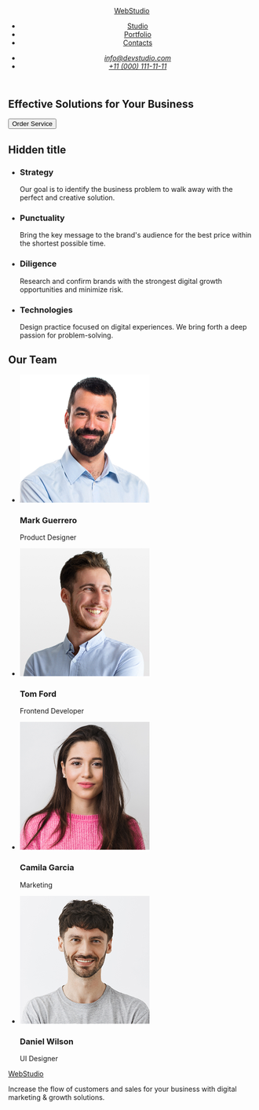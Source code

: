 <!DOCTYPE html>
<html lang="en">
  <head>
    <meta charset="UTF-8" />
    <meta name="viewport" content="width=device-width, initial-scale=1.0" />
    <title>WebStudio</title>
</head>
<body>
  <!--HEADER-->
  <header>
    <nav>
      <a href="./index.html">WebStudio</a>
      <ul>
        <li><a href="#">Studio</a></li>
        <li><a href="#">Portfolio</a></li>
        <li><a href="#">Contacts</a></li>
      </ul>
    </nav>
    <address>
      <ul>
        <li><a href="mailto:info@devstudio.com">info@devstudio.com</a></li>
        <li><a href="tel:+110001111111">+11 (000) 111-11-11</a></li>
      </ul>
    </address>
  </header>


<main>
    <!--MAIN-->
    <section>
      <h1>Effective Solutions for Your Business</h1>
      <button type="button">Order Service</button>
    </section>
    <section>
      <h2>Hidden title</h2>
      <ul>
        <li>
          <h3>Strategy</h3>
          <p>
            Our goal is to identify the business problem to walk away with
            the perfect and creative solution.
          </p>
        </li>
        <li>
          <h3>Punctuality</h3>
          <p>
            Bring the key message to the brand's audience for the best price
            within the shortest possible time.
          </p>
        </li>
        <li>
          <h3>Diligence</h3>
          <p>
            Research and confirm brands with the strongest digital growth
            opportunities and minimize risk.
          </p>
        </li>
        <li>
          <h3>Technologies</h3>
          <p>
            Design practice focused on digital experiences. We bring forth a
            deep passion for problem-solving.
          </p>
        </li>
      </ul>
    </section>
    <section>
      <h2>Our Team</h2>
      <ul>
        <li>
          <img
            src="./images/img(3).jpg"
            width="264"
            alt="Mark Guerrero,
      Product Designer"
          />
          <h3>Mark Guerrero</h3>
          <p>Product Designer</p>
        </li>
        <li>
          <img
            src="./images/img@2x(1).jpg"
            width="264"
            alt="Tom Ford, Frontend Developer"
          />
          <h3>Tom Ford</h3>
          <p>Frontend Developer</p>
        </li>
        <li>
          <img
            src="./images/img(1).jpg"
            width="264"
            alt="Camila Garcia,Marketing"
          />
          <h3>Camila Garcia</h3>
          <p>Marketing</p>
        </li>
        <li>
          <img
            src="./images/img(2).jpg"
            width="264"
            alt="Daniel Wilson,UI Designer"
          />
          <h3>Daniel Wilson</h3>
          <p>UI Designer</p>
        </li>
      </ul>
    </section>
  </main>
  <!--FOOTER-->
  <footer>
    <a href="./index.html">WebStudio</a>
    <p>
      Increase the flow of customers and sales for your business with
      digital marketing & growth solutions.
    </p>
  </footer>
</div>
</body>
</html>
